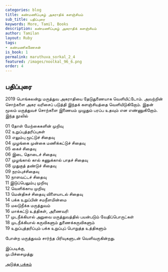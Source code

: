 ```yaml
---
categories: blog
title: கண்மணிப்புகழ் அகராதிக் களஞ்சியம்
sub_title: பதிப்புரை
keywords: More, Tamil, Books
description: கண்மணிப்புகழ் அகராதிக் களஞ்சியம்
author: Tamilan
layout: Ruby
tags:
- கண்மணிகணேசன்
is_book: 1
permalink: maruthuva_sorkal_2_4
featured: /images/noolkal_96_6.png
order: 4
---
```

## பதிப்புரை

2019 பொங்கலன்று மருத்துவ அகராதியை தேடுதுணையாக வெளியிட்டோம். அவற்றின் சொற்களை அகர வரிசைப் படுத்தி இந்தக் களஞ்சியத்தை வெளியிடுகிறோம். இதன் மூலம் மருத்துவச் சொற்களை இணையம் முழுதும் பரப்ப உதவும் என எண்ணுகிறோம். இந்த நூலில்

01 தோள் மேற்கைகளின் முறிவு  
02 உறுப்புத்தரிப்புகள்  
03 எலும்பு மூட்டுச் சிதைவு  
04 முழங்கை முன்கை மணிக்கட்டுச் சிதைவு  
05 கைச் சிதைவு  
06 இடை தொடைச் சிதைவு  
07 முழங்கால் கால் கணுக்கால் பாதச் சிதைவு  
08 முதுகுத் தண்டுச் சிதைவு  
09 நரம்புச்சிதைவு  
10 நாளவட்டச் சிதைவு  
11 இடுப்பெலும்பு முறிவு  
12 வெளிக்காய முறிவு  
13 மென்திசுச் சிதைவு விளையாடல் சிதைவு  
14 பக்க உறுப்பின் சமநீளமின்மை  
15 மலடுநீக்க மருத்துவம்  
16 மாக்கட்டு உத்திகள், அணைவரி  
17 முடநீக்கியால் அறுவை மருத்துவத்தில் பயன்படும் வேதிப்பொருட்கள்  
18 முடநீக்கியால் கருவிகளும் துணைக்கருவிகளும்  
19 உறுப்புத்தரிப்பும் பக்க உறுப்புப் பொறுத்த உத்திகளும்

போன்ற மருத்துவம் சார்ந்த பிரிவுகளுடன் வெளிவருகின்றது.

இப்படிக்கு,  
மு.பிச்சைமுத்து

[அடுத்த பக்கம்](maruthuva_sorkal_2_5)